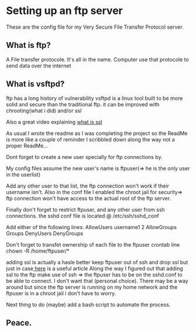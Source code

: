 # Setting up an ftp server

These are the config file for my Very Secure File Transfer Protocol server. 

## What is ftp?
A File transfer protocole. It's all in the name. Computer use that protocole to send data over the internet

## What is vsftpd? 
ftp has a long history of vulnerability vsftpd is a linux tool built to be more solid and secure than the traditional ftp. it can be improved with chrooting(what i did) and/or ssl

Also a great video explaining <a href=https://youtu.be/r1nJT63BFQ0>what is ssl</a>

As usual I wrote the readme as I was completing the project so the ReadMe is more like a couple of reminder I scribbled down along the way not a proper ReadMe...



Dont forget to create a new user specially for ftp connections by.

My config files assume the new user's name is ftpuser(=> he is the only user in the userlist)

Add any other user to that list, the ftp connection won't work if their username isn't. Also in the conf file I enabled the chroot jail for security=> ftp connection won't have access to the actual root of the ftp server.

Finally don't forget to restrict ftpuser, and any other user from ssh connections. the sshd conf file is located @ /etc/ssh/sshd_conf

Add either of the following lines:
AllowUsers username1 2
AllowGroups Groups
DenyUsers 
DenyGroups

Don't forget to transfet ownership of each file to the ftpuser
crontab line
chown -R /home/ftpuser/*


adding ssl is actually a hasle better keep ftpuser out of ssh and drop ssl but just in case<a href=https://www.funoracleapps.com/2020/04/how-to-use-ftps-or-ssl-with-ftp-on-linux.html> here</a> is a useful article
Along the way I figured out that adding ssl to the ftp make use of ssh => the ftpuser has to be on the sshd.conf to be able to connect. I don't want that (personal choice). There may be a way around but since the ftp server is running on my home network and the ftpuser is in a chroot jail i don't have to worry.
  
  
  Next thing to do (maybe) add a bash script to automate the process.
 
  ## Peace.
